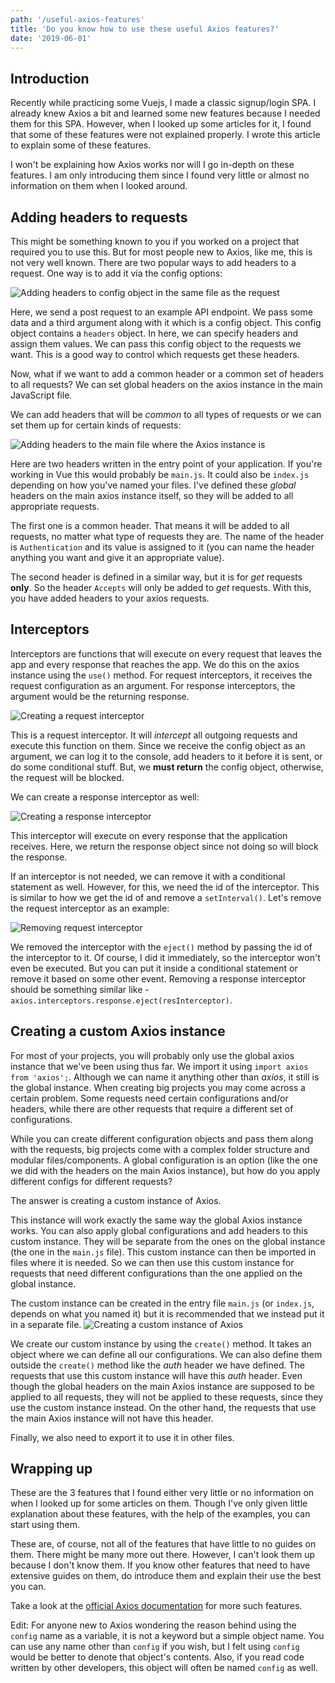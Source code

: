 ```yaml
---
path: '/useful-axios-features'
title: 'Do you know how to use these useful Axios features?'
date: '2019-06-01'
---
```


## Introduction
Recently while practicing some Vuejs, I made a classic signup/login SPA. I already knew Axios a bit and learned some new features because I needed them for this SPA. However, when I looked up some articles for it, I found that some of these features were not explained properly. I wrote this article to explain some of these features.

I won't be explaining how Axios works nor will I go in-depth on these features. I am only introducing them since I found very little or almost no information on them when I looked around.

## Adding headers to requests
This might be something known to you if you worked on a project that required you to use this. But for most people new to Axios, like me, this is not very well known. There are two popular ways to add headers to a request. One way is to add it via the config options:

![Adding headers to config object in the same file as the request](https://thepracticaldev.s3.amazonaws.com/i/di7lw01skrffohfsuba6.png)

Here, we send a post request to an example API endpoint. We pass some data and a third argument along with it which is a config object. This config object contains a `headers` object. In here, we can specify headers and assign them values. We can pass this config object to the requests we want. This is a good way to control which requests get these headers. 

Now, what if we want to add a common header or a common set of headers to all requests? We can set global headers on the axios instance in the main JavaScript file.

We can add headers that will be *common* to all types of requests or we can set them up for certain kinds of requests:

![Adding headers to the main file where the Axios instance is](https://thepracticaldev.s3.amazonaws.com/i/ya17su6u7t9cpphxzt1m.png)

Here are two headers written in the entry point of your application. If you're working in Vue this would probably be `main.js`. It could also be `index.js` depending on how you've named your files. I've defined these *global* headers on the main axios instance itself, so they will be added to all appropriate requests.

The first one is a common header. That means it will be added to all requests, no matter what type of requests they are. The name of the header is `Authentication` and its value is assigned to it (you can name the header anything you want and give it an appropriate value).

The second header is defined in a similar way, but it is for *get* requests **only**. So the header `Accepts` will only be added to *get* requests. With this, you have added headers to your axios requests.

## Interceptors
Interceptors are functions that will execute on every request that leaves the app and every response that reaches the app. We do this on the axios instance using the `use()` method. For request interceptors, it receives the request configuration as an argument. For response interceptors, the argument would be the returning response.

![Creating a request interceptor](https://thepracticaldev.s3.amazonaws.com/i/0h4315r3cilsw5f6ua4y.png)

This is a request interceptor. It will *intercept* all outgoing requests and execute this function on them. Since we receive the config object as an argument, we can log it to the console, add headers to it before it is sent, or do some conditional stuff. But, we **must return** the config object, otherwise, the request will be blocked.

We can create a response interceptor as well:

![Creating a response interceptor](https://thepracticaldev.s3.amazonaws.com/i/o10ym8torc5ynofhctq8.png)

This interceptor will execute on every response that the application receives. Here, we return the response object since not doing so will block the response.

If an interceptor is not needed, we can remove it with a conditional statement as well. However, for this, we need the id of the interceptor. This is similar to how we get the id of and remove a `setInterval()`. Let's remove the request interceptor as an example:

![Removing request interceptor](https://thepracticaldev.s3.amazonaws.com/i/gl0pmxockkwfjd0zw7jj.png)

We removed the interceptor with the `eject()` method by passing the id of the interceptor to it. Of course, I did it immediately, so the interceptor won't even be executed. But you can put it inside a conditional statement or remove it based on some other event. Removing a response interceptor should be something similar like - `axios.interceptors.response.eject(resInterceptor)`.

## Creating a custom Axios instance
For most of your projects, you will probably only use the global axios instance that we've been using thus far. We import it using `import axios from 'axios';`. Although we can name it anything other than *axios*, it still is the global instance. When creating big projects you may come across a certain problem. Some requests need certain configurations and/or headers, while there are other requests that require a different set of configurations. 

While you can create different configuration objects and pass them along with the requests, big projects come with a complex folder structure and modular files/components. A global configuration is an option (like the one we did with the headers on the main Axios instance), but how do you apply different configs for different requests?

The answer is creating a custom instance of Axios. 

This instance will work exactly the same way the global Axios instance works. You can also apply global configurations and add headers to this custom instance. They will be separate from the ones on the global instance (the one in the `main.js` file). This custom instance can then be imported in files where it is needed. So we can then use this custom instance for requests that need different configurations than the one applied on the global instance.

The custom instance can be created in the entry file `main.js` (or `index.js`, depends on what you named it) but it is recommended that we instead put it in a separate file. 
![Creating a custom instance of Axios](https://thepracticaldev.s3.amazonaws.com/i/5fxdz7e8tjk8qj1bi6jk.png)

We create our custom instance by using the `create()` method. It takes an object where we can define all our configurations. We can also define them outside the `create()` method like the *auth* header we have defined. The requests that use this custom instance will have this *auth* header. Even though the global headers on the main Axios instance are supposed to be applied to all requests, they will not be applied to these requests, since they use the custom instance instead. On the other hand, the requests that use the main Axios instance will not have this header. 

Finally, we also need to export it to use it in other files.

## Wrapping up
These are the 3 features that I found either very little or no information on when I looked up for some articles on them. Though I've only given little explanation about these features, with the help of the examples, you can start using them. 

These are, of course, not all of the features that have little to no guides on them. There might be many more out there. However, I can't look them up because I don't know them. If you know other features that need to have extensive guides on them, do introduce them and explain their use the best you can.

Take a look at the [official Axios documentation](https://github.com/axios/axios#example) for more such features.

Edit: For anyone new to Axios wondering the reason behind using the `config` name as a variable, it is not a keyword but a simple object name. You can use any name other than `config` if you wish, but I felt using `config` would be better to denote that object's contents. Also, if you read code written by other developers, this object will often be named `config` as well.
